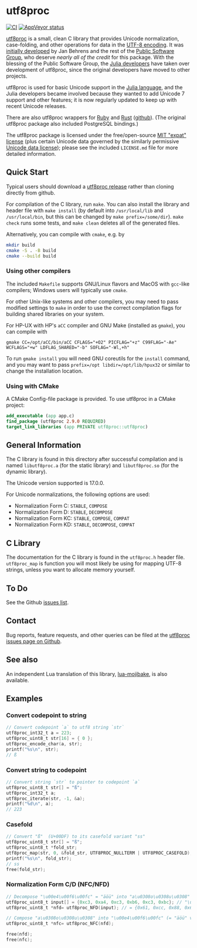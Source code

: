# utf8proc
[![CI](https://github.com/NanoComp/meep/actions/workflows/build-ci.yml/badge.svg)](https://github.com/JuliaStrings/utf8proc/actions/workflows/build-ci.yml)
[![AppVeyor status](https://ci.appveyor.com/api/projects/status/ivaa0v6ikxrmm5r6?svg=true)](https://ci.appveyor.com/project/StevenGJohnson/utf8proc)

[utf8proc](http://juliastrings.github.io/utf8proc/) is a small, clean C
library that provides Unicode normalization, case-folding, and other
operations for data in the [UTF-8
encoding](http://en.wikipedia.org/wiki/UTF-8).  It was [initially
developed](http://www.public-software-group.org/utf8proc) by Jan
Behrens and the rest of the [Public Software
Group](http://www.public-software-group.org/), who deserve *nearly all
of the credit* for this package.  With the blessing of the Public
Software Group, the [Julia developers](http://julialang.org/) have
taken over development of utf8proc, since the original developers have
moved to other projects.

utf8proc is used for basic Unicode
support in the [Julia language](http://julialang.org/), and the Julia
developers became involved because they wanted to add Unicode 7 support and other features; it is now regularly updated to keep up with recent Unicode releases.

There are also utf8proc wrappers for [Ruby](https://www.ruby-toolbox.com/projects/utf8_proc) and [Rust](https://docs.rs/utf8proc/latest/utf8proc/) ([github](https://github.com/Techcable/utf8proc.rs)).  (The original utf8proc package also included PostgreSQL bindings.)

The utf8proc package is licensed under the
free/open-source [MIT "expat"
license](http://opensource.org/licenses/MIT) (plus certain Unicode
data governed by the similarly permissive [Unicode data
license](http://www.unicode.org/copyright.html#Exhibit1)); please see
the included `LICENSE.md` file for more detailed information.

## Quick Start

Typical users should download a [utf8proc release](http://juliastrings.github.io/utf8proc/releases/) rather than cloning directly from github.

For compilation of the C library, run `make`.  You can also install the library and header file with `make install` (by default into `/usr/local/lib` and `/usr/local/bin`, but this can be changed by `make prefix=/some/dir`).  `make check` runs some tests, and `make clean` deletes all of the generated files.

Alternatively, you can compile with `cmake`, e.g. by
```sh
mkdir build
cmake -S . -B build
cmake --build build
```

### Using other compilers
The included `Makefile` supports GNU/Linux flavors and MacOS with `gcc`-like compilers; Windows users will typically use `cmake`.

For other Unix-like systems and other compilers, you may need to pass modified settings to `make` in order to use the correct compilation flags for building shared libraries on your system.

For HP-UX with HP's `aCC` compiler and GNU Make (installed as `gmake`), you can compile with
```
gmake CC=/opt/aCC/bin/aCC CFLAGS="+O2" PICFLAG="+z" C99FLAG="-Ae" WCFLAGS="+w" LDFLAG_SHARED="-b" SOFLAG="-Wl,+h"
```
To run `gmake install` you will need GNU coreutils for the `install` command, and you may want to pass `prefix=/opt libdir=/opt/lib/hpux32` or similar to change the installation location.

### Using with CMake

A CMake Config-file package is provided. To use utf8proc in a CMake project:

```cmake
add_executable (app app.c)
find_package (utf8proc 2.9.0 REQUIRED)
target_link_libraries (app PRIVATE utf8proc::utf8proc)
```

## General Information

The C library is found in this directory after successful compilation
and is named `libutf8proc.a` (for the static library) and
`libutf8proc.so` (for the dynamic library).

The Unicode version supported is 17.0.0.

For Unicode normalizations, the following options are used:

* Normalization Form C:  `STABLE`, `COMPOSE`
* Normalization Form D:  `STABLE`, `DECOMPOSE`
* Normalization Form KC: `STABLE`, `COMPOSE`, `COMPAT`
* Normalization Form KD: `STABLE`, `DECOMPOSE`, `COMPAT`

## C Library

The documentation for the C library is found in the `utf8proc.h` header file.
`utf8proc_map` is function you will most likely be using for mapping UTF-8
strings, unless you want to allocate memory yourself.

## To Do

See the Github [issues list](https://github.com/JuliaLang/utf8proc/issues).

## Contact

Bug reports, feature requests, and other queries can be filed at
the [utf8proc issues page on Github](https://github.com/JuliaLang/utf8proc/issues).

## See also

An independent Lua translation of this library, [lua-mojibake](https://github.com/differentprogramming/lua-mojibake), is also available.

## Examples

### Convert codepoint to string
```c
// Convert codepoint `a` to utf8 string `str`
utf8proc_int32_t a = 223;
utf8proc_uint8_t str[16] = { 0 };
utf8proc_encode_char(a, str);
printf("%s\n", str);
// ß
```

### Convert string to codepoint
```c
// Convert string `str` to pointer to codepoint `a`
utf8proc_uint8_t str[] = "ß";
utf8proc_int32_t a;
utf8proc_iterate(str, -1, &a);
printf("%d\n", a);
// 223
```

### Casefold

```c
// Convert "ß"  (U+00DF) to its casefold variant "ss"
utf8proc_uint8_t str[] = "ß";
utf8proc_uint8_t *fold_str;
utf8proc_map(str, 0, &fold_str, UTF8PROC_NULLTERM | UTF8PROC_CASEFOLD);
printf("%s\n", fold_str);
// ss
free(fold_str);
```

### Normalization Form C/D (NFC/NFD)
```c
// Decompose "\u00e4\u00f6\u00fc" = "äöü" into "a\u0308o\u0308u\u0308" (= "äöü" via combining char U+0308)
utf8proc_uint8_t input[] = {0xc3, 0xa4, 0xc3, 0xb6, 0xc3, 0xbc}; // "\u00e4\u00f6\u00fc" = "äöü" in UTF-8
utf8proc_uint8_t *nfd= utf8proc_NFD(input); // = {0x61, 0xcc, 0x88, 0x6f, 0xcc, 0x88, 0x75, 0xcc, 0x88}

// Compose "a\u0308o\u0308u\u0308" into "\u00e4\u00f6\u00fc" (= "äöü" via precomposed characters)
utf8proc_uint8_t *nfc= utf8proc_NFC(nfd);

free(nfd);
free(nfc);
```
